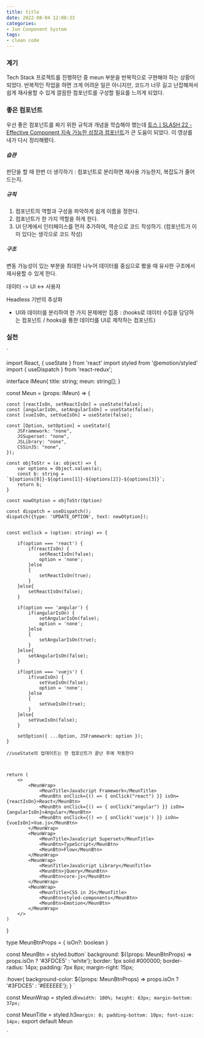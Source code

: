 ```yaml
---
title: title
date: 2022-08-04 12:08:33
categories:
- Jun Conponent System
tags:
- clean code
---
```


### 계기

Tech Stack 프로젝트를 진행하던 중 meun 부분을 반복적으로 구현해야 하는 상황이 되었다. 반복적인 작업을 하면 크게 어려운 일은 아니지만, 코드가 너무 길고 난잡해져서 쉽게 재사용할 수 있게 깔끔한 컴포넌트를 구성할 필요를 느끼게 되었다.


### 좋은 컴포넌트

우선 좋은 컴포넌트를 짜기 위한 규칙과 개념을 학습해야 했는데 [토스ㅣSLASH 22 - Effective Component 지속 가능한 성장과 컴포넌트](https://www.youtube.com/watch?v=fR8tsJ2r7Eg&t=2s&ab_channel=%ED%86%A0%EC%8A%A4)가 큰 도움이 되었다. 이 영상를 내가 다시 정리해봤다.


##### 습관

판단을 할 때 한번 더 생각하기 : 컴포넌트로 분리하면 재사용 가능한지, 복잡도가 줄어드는지.

##### 규칙

1. 컴포넌트의 역할과 구성을 파악하게 쉽게 이름을 정한다.
2. 컴포넌트가 한 가지 역할을 하게 한다.
3. UI 단계에서 인터페이스를 먼저 추가하여, 역순으로 코드 작성하기. (컴포넌트가 이미 있다는 생각으로 코드 작성)

##### 구조

변동 가능성이 있는 부분을 최대한 나누어 데이터를 중심으로 봤을 때 유사한 구조에서 재사용할 수 있게 한다.

데이터 -> UI <-> 사용자

Headless 기반의 추상화

- UI와 데이터를 분리하여 한 가지 문제에만 집중 : (hooks로 데이터 수집을 담당하는 컴포넌트 / hooks을 통한 데이터를 UI로 제작하는 컴포넌트)


### 실천


`

import React, { useState } from 'react'
import styled from '@emotion/styled'
import { useDispatch } from 'react-redux';

interface IMeun{
    title: string;
    meun: string[];
}

const Meun = (props: IMeun) => {

    const [reactIsOn, setReactIsOn] = useState(false);
    const [angularIsOn, setAngularIsOn] = useState(false);
    const [vueIsOn, setVueIsOn] = useState(false);
    
    const [Option, setOption] = useState({
        JSFramework: "none",
        JSSuperset: "none",
        JSLibrary: "none",
        CSSinJS: "none",
    });

    const objToStr = (a: object) => {
        var options = Object.values(a);
        const b: string = `${options[0]}-${options[1]}-${options[2]}-${options[3]}`;
        return b;
    }
    
    const nowOtption = objToStr(Option)
    
    const dispatch = useDispatch();
    dispatch({type: 'UPDATE_OPTION', text: nowOtption});
    

    const onClick = (option: string) => {

        if(option === 'react') {
            if(reactIsOn) {
                setReactIsOn(false);
                option = 'none';
            }else
            {
                setReactIsOn(true);
            }
        }else{
            setReactIsOn(false);
        }

        if(option === 'angular') {
            if(angularIsOn) {
                setAngularIsOn(false);
                option = 'none';
            }else
            {
                setAngularIsOn(true);
            }
        }else{
            setAngularIsOn(false);
        }

        if(option === 'vuejs') {
            if(vueIsOn) {
                setVueIsOn(false);
                option = 'none';
            }else
            {
                setVueIsOn(true);
            }
        }else{
            setVueIsOn(false);
        }

        setOption({ ...Option, JSFramework: option });
    }

    //useState의 업데이트는 한 컴포넌트가 끝난 후에 작동한다

    

    return (
        <>
            <MeunWrap>
                <MeunTitle>JavaScript Framework</MeunTitle>
                <MeunBtn onClick={() => { onClick("react") }} isOn={reactIsOn}>React</MeunBtn>
                <MeunBtn onClick={() => { onClick("angular") }} isOn={angularIsOn}>Angular</MeunBtn>
                <MeunBtn onClick={() => { onClick('vuejs') }} isOn={vueIsOn}>Vue.js</MeunBtn>
            </MeunWrap>
            <MeunWrap>
                <MeunTitle>JavaScript Superset</MeunTitle>
                <MeunBtn>TypeScript</MeunBtn>
                <MeunBtn>Flow</MeunBtn>
            </MeunWrap>
            <MeunWrap>
                <MeunTitle>JavaScript Library</MeunTitle>
                <MeunBtn>jQuery</MeunBtn>
                <MeunBtn>core-js</MeunBtn>
            </MeunWrap>
            <MeunWrap>
                <MeunTitle>CSS in JS</MeunTitle>
                <MeunBtn>styled-components</MeunBtn>
                <MeunBtn>Emotion</MeunBtn>
            </MeunWrap>
        </>
    )
}

type MeunBtnProps = {
    isOn?: boolean
}

const MeunBtn = styled.button`
background: ${(props: MeunBtnProps) => props.isOn ? '#3FDCE5' : 'white'};
border: 1px solid #000000; 
border-radius: 14px;
padding: 7px 8px;
margin-right: 15px;

:hover{
    background-color: ${(props: MeunBtnProps) => props.isOn ? '#3FDCE5' : '#EEEEEE'};
}
`

const MeunWrap = styled.div`
    width: 100%;
    height: 63px;
    margin-bottom: 37px;
`

const MeunTitle = styled.h3`
    margin: 0;
    padding-bottom: 10px;
    font-size: 14px;
`
export default Meun

`